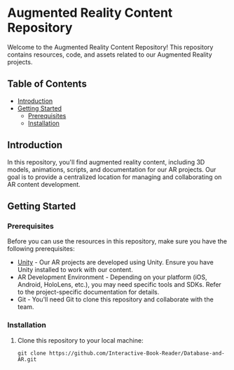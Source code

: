 # Augmented Reality Content Repository

Welcome to the Augmented Reality Content Repository! This repository contains resources, code, and assets related to our Augmented Reality projects.

## Table of Contents
- [Introduction](#introduction)
- [Getting Started](#getting-started)
  - [Prerequisites](#prerequisites)
  - [Installation](#installation)

## Introduction

In this repository, you'll find augmented reality content, including 3D models, animations, scripts, and documentation for our AR projects. Our goal is to provide a centralized location for managing and collaborating on AR content development.

## Getting Started

### Prerequisites

Before you can use the resources in this repository, make sure you have the following prerequisites:

- [Unity](https://unity.com/) - Our AR projects are developed using Unity. Ensure you have Unity installed to work with our content.
- AR Development Environment - Depending on your platform (iOS, Android, HoloLens, etc.), you may need specific tools and SDKs. Refer to the project-specific documentation for details.
- Git - You'll need Git to clone this repository and collaborate with the team.

### Installation

1. Clone this repository to your local machine:

   ```shell
   git clone https://github.com/Interactive-Book-Reader/Database-and-AR.git
